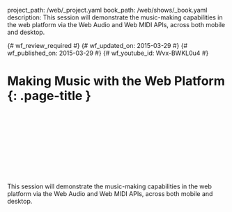 project_path: /web/_project.yaml
book_path: /web/shows/_book.yaml
description: This session will demonstrate the music-making capabilities in the web platform via the Web Audio and Web MIDI APIs, across both mobile and desktop.

{# wf_review_required #}
{# wf_updated_on: 2015-03-29 #}
{# wf_published_on: 2015-03-29 #}
{# wf_youtube_id: Wvx-BWKL0u4 #}

# Making Music with the Web Platform {: .page-title }


<div class="video-wrapper">
  <iframe class="devsite-embedded-youtube-video" data-video-id="Wvx-BWKL0u4"
          data-autohide="1" data-showinfo="0" frameborder="0" allowfullscreen>
  </iframe>
</div>


This session will demonstrate the music-making capabilities in the web platform via the Web Audio and Web MIDI APIs, across both mobile and desktop.
